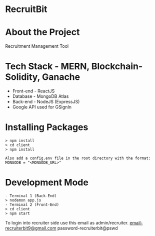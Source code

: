 # RecruitBit

# About the Project
Recruitment Management Tool

# Tech Stack - MERN, Blockchain- Solidity, Ganache
- Front-end - ReactJS
- Database - MongoDB Atlas
- Back-end - NodeJS (ExpressJS)
- Google API used for GSignIn

# Installing Packages

    > npm install
    > cd client
    > npm install
    
    Also add a config.env file in the root directory with the format:
    MONGODB = "<MONGODB_URL>"

# Development Mode
    - Terminal 1 (Back-End)
    > nodemon app.js
    - Terminal 2 (Front-End)
    > cd client
    > npm start
    
To login into recruiter side use this email as admin/recruiter.
email-recruiterbit9@gmail.com
password-recruiterbit@pswd



